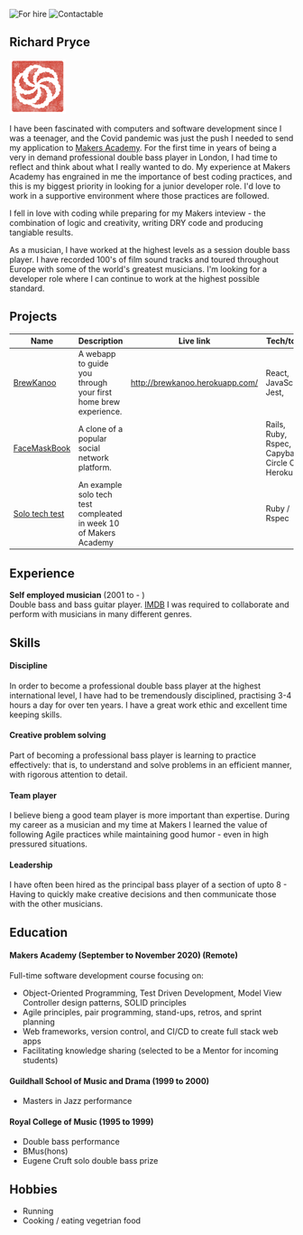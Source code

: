 ![For hire](https://img.shields.io/badge/Available_for_hire-Yes-brightgreen)
![Contactable](https://img.shields.io/badge/Contactable-For_sure-9cf)
## Richard Pryce
<a href="https://www.codewars.com/users/prycey77"><img src="images/codewars.png" width="100" alt="Codewars"></a>

I have been fascinated with computers and software development since I was a teenager, and the Covid pandemic was just the push I needed to send my application to [Makers Academy](https://makers.tech/). For the first time in years of being a very in demand professional double bass player in London, I had time to reflect and think about what I really wanted to do. My experience at Makers Academy has engrained in me the importance of best coding practices, and this is my biggest priority in looking for a junior developer role. I'd love to work in a supportive environment where those practices are followed. 

I fell in love with coding while preparing for my Makers inteview - the combination of logic and creativity, writing DRY code and producing tangiable results. 

As a musician, I have worked at the highest levels as a session double bass player. I have recorded 100's of film sound tracks and toured throughout Europe with some of the world's greatest musicians. I'm looking for a developer role where I can continue to work at the highest possible standard.


## Projects

| Name       | Description   | Live link  | Tech/tools  |
| -----     | ------     |-----      |---------     |
| [BrewKanoo](https://github.com/cfujiname/brewkanoo) | A webapp to guide you through your first home brew experience. | http://brewkanoo.herokuapp.com/ | React, JavaScript, Jest, |
| [FaceMaskBook](https://github.com/prycey77/FacemaskBook) | A clone of a popular social network platform. |  | Rails, Ruby, Rspec, Capybara, Circle CI, Heroku|
| [Solo tech test](https://github.com/prycey77/Bank-techtest) | An example solo tech test compleated in week 10 of Makers Academy | | Ruby / Rspec|




## Experience

**Self employed musician** (2001 to - )  
Double bass and bass guitar player.
[IMDB](https://www.imdb.com/name/nm8874503/)
I was required to collaborate and perform with musicians in many different genres.  


## Skills

#### Discipline

In order to become a professional double bass player at the highest international level, I have had to be tremendously disciplined, practising 3-4 hours a day for over ten years. I have a great work ethic and excellent time keeping skills.

#### Creative problem solving

Part of becoming a professional bass player is learning to practice effectively: that is, to understand and solve problems in an efficient manner, with rigorous attention to detail.

#### Team player

I believe bieng a good team player is more important than expertise. During my career as a musician and my time at Makers I learned the value of following Agile practices while maintaining good humor - even in high pressured situations.

#### Leadership

I have often been hired as the principal bass player of a section of upto 8 - Having to quickly make creative decisions and then communicate those with the other musicians. 

## Education

#### Makers Academy (September to November 2020) (Remote)

Full-time software development course focusing on:	
- Object-Oriented Programming, Test Driven Development, Model View Controller design patterns, SOLID principles
- Agile principles, pair programming, stand-ups, retros, and sprint planning
- Web frameworks, version control, and CI/CD to create full stack web apps
- Facilitating knowledge sharing (selected to be a Mentor for incoming students)

#### Guildhall School of Music and Drama (1999 to 2000)

  - Masters in Jazz performance

#### Royal College of Music (1995 to 1999)

- Double bass performance
- BMus(hons)
- Eugene Cruft solo double bass prize




## Hobbies

- Running
- Cooking / eating vegetrian food
